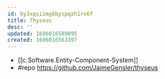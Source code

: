 ```yaml
---
id: by3xqsiimg6byspqzh1rx6f
title: Thyseus
desc: ''
updated: 1696016589095
created: 1696016563397
---
```


- [[c.Software.Entity-Component-System]]
- #repo https://github.com/JaimeGensler/thyseus